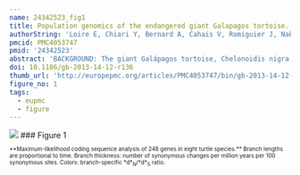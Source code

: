 ```yaml
---
name: 24342523_fig1
title: Population genomics of the endangered giant Galapagos tortoise.
authorString: 'Loire E, Chiari Y, Bernard A, Cahais V, Romiguier J, Nabholz B, Lourenço JM, Galtier N.'
pmcid: PMC4053747
pmid: '24342523'
abstract: 'BACKGROUND: The giant Galápagos tortoise, Chelonoidis nigra, is a large-sized terrestrial chelonian of high patrimonial interest. The species recently colonized a small continental archipelago, the Galápagos Islands, where it has been facing novel environmental conditions and limited resource availability. To explore the genomic consequences of this ecological shift, we analyze the transcriptomic variability of five individuals of C. nigra, and compare it to similar data obtained from several continental species of turtles. RESULTS: Having clarified the timing of divergence in the Chelonoidis genus, we report in C. nigra a very low level of genetic polymorphism, signatures of a weakened efficacy of purifying selection, and an elevated mutation load in coding and regulatory sequences. These results are consistent with the hypothesis of an extremely low long-term effective population size in this insular species. Functional evolutionary analyses reveal a reduced diversity of immunity genes in C. nigra, in line with the hypothesis of attenuated pathogen diversity in islands, and an increased selective pressure on genes involved in response to stress, potentially related to the climatic instability of its environment and its elongated lifespan. Finally, we detect no population structure or homozygosity excess in our five-individual sample. CONCLUSIONS: These results enlighten the molecular evolution of an endangered taxon in a stressful environment and point to island endemic species as a promising model for the study of the deleterious effects on genome evolution of a reduced long-term population size.'
doi: 10.1186/gb-2013-14-12-r136
thumb_url: 'http://europepmc.org/articles/PMC4053747/bin/gb-2013-14-12-r136-1.gif'
figure_no: 1
tags:
  - eupmc
  - figure
---
```

<img src='http://europepmc.org/articles/PMC4053747/bin/gb-2013-14-12-r136-1.jpg' style='max-height: 300px'>
### Figure 1
<p style='font-size: 10px;'>**Maximum-likelihood coding sequence analysis of 248 genes in eight turtle species.** Branch lengths are proportional to time. Branch thickness: number of synonymous changes per million years per 100 synonymous sites. Colors: branch-specific *d*<sub>N</sub>/*d*<sub>S</sub> ratio.</p>